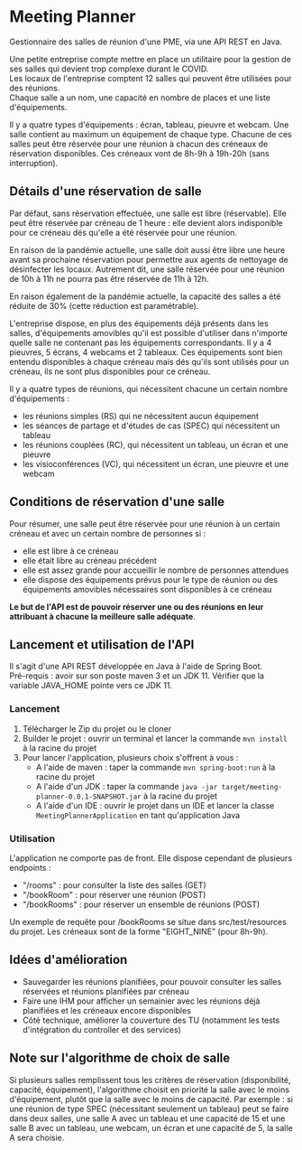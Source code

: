 # Meeting Planner
Gestionnaire des salles de réunion d'une PME, via une API REST en Java.

Une petite entreprise compte mettre en place un utilitaire pour la gestion de ses salles qui devient trop complexe durant le COVID.  
Les locaux de l'entreprise comptent 12 salles qui peuvent être utilisées pour des réunions.  
Chaque salle a un nom, une capacité en nombre de places et une liste d'équipements.  

Il y a quatre types d'équipements : écran, tableau, pieuvre et webcam. Une salle contient au maximum un équipement de chaque type.
Chacune de ces salles peut être réservée pour une réunion à chacun des créneaux de réservation disponibles. Ces créneaux vont de 8h-9h à 19h-20h (sans interruption).

## Détails d'une réservation de salle

Par défaut, sans réservation effectuée, une salle est libre (réservable).
Elle peut être réservée par créneau de 1 heure : elle devient alors indisponible pour ce créneau dés qu'elle a été réservée pour une réunion.

En raison de la pandémie actuelle, une salle doit aussi être libre une heure avant sa prochaine réservation pour permettre aux agents de nettoyage de désinfecter les locaux.
Autrement dit, une salle réservée pour une réunion de 10h à 11h ne pourra pas être réservée de 11h à 12h.

En raison également de la pandémie actuelle, la capacité des salles a été réduite de 30% (cette réduction est paramétrable). 

L'entreprise dispose, en plus des équipements déjà présents dans les salles, d'équipements amovibles qu'il est possible d'utiliser dans n'importe quelle salle ne contenant pas les 
équipements correspondants. Il y a 4 pieuvres, 5 écrans, 4 webcams et 2 tableaux. Ces équipements sont bien entendu disponibles à chaque créneau mais dés qu'ils sont utilisés pour 
un créneau, ils ne sont plus disponibles pour ce créneau.

Il y a quatre types de réunions, qui nécessitent chacune un certain nombre d'équipements : 
- les réunions simples (RS) qui ne nécessitent aucun équipement
- les séances de partage et d'études de cas (SPEC) qui nécessitent un tableau
- les réunions couplées (RC), qui nécessitent un tableau, un écran et une pieuvre
- les visioconférences (VC), qui nécessitent un écran, une pieuvre et une webcam

## Conditions de réservation d'une salle

Pour résumer, une salle peut être réservée pour une réunion à un certain créneau et avec un certain nombre de personnes si : 

- elle est libre à ce créneau
- elle était libre au créneau précédent
- elle est assez grande pour accueillir le nombre de personnes attendues
- elle dispose des équipements prévus pour le type de réunion ou des équipements amovibles nécessaires sont disponibles à ce créneau

**Le but de l'API est de pouvoir réserver une ou des réunions en leur attribuant à chacune la meilleure salle adéquate**.

## Lancement et utilisation de l'API

Il s'agit d'une API REST développée en Java à l'aide de Spring Boot.  
Pré-requis : avoir sur son poste maven 3 et un JDK 11. Vérifier que la variable JAVA_HOME pointe vers ce JDK 11.

### Lancement

1) Télécharger le Zip du projet ou le cloner
2) Builder le projet : ouvrir un terminal et lancer la commande `mvn install` à la racine du projet
3) Pour lancer l'application, plusieurs choix s'offrent à vous : 
    - A l'aide de maven : taper la commande `mvn spring-boot:run` à la racine du projet
    - A l'aide d'un JDK : taper la commande `java -jar target/meeting-planner-0.0.1-SNAPSHOT.jar` à la racine du projet
    - A l'aide d'un IDE : ouvrir le projet dans un IDE et lancer la classe `MeetingPlannerApplication` en tant qu'application Java

### Utilisation

L'application ne comporte pas de front. Elle dispose cependant de plusieurs endpoints : 

- "/rooms" : pour consulter la liste des salles (GET)
- "/bookRoom" : pour réserver une réunion (POST)
- "/bookRooms" : pour réserver un ensemble de réunions (POST)

Un exemple de requête pour /bookRooms se situe dans src/test/resources du projet. Les créneaux sont de la forme "EIGHT_NINE" (pour 8h-9h).

## Idées d'amélioration

- Sauvegarder les réunions planifiées, pour pouvoir consulter les salles réservées et réunions planifiées par créneau
- Faire une IHM pour afficher un semainier avec les réunions déjà planifiées et les créneaux encore disponibles
- Côté technique, améliorer la couverture des TU (notamment les tests d'intégration du controller et des services)

## Note sur l'algorithme de choix de salle

Si plusieurs salles remplissent tous les critères de réservation (disponibilité, capacité, équipement), l'algorithme choisit en priorité la salle avec le moins d'équipement, plutôt que la salle avec le moins de capacité.
Par exemple : si une réunion de type SPEC (nécessitant seulement un tableau) peut se faire dans deux salles, une salle A avec un tableau et une capacité de 15 et une salle B avec un tableau, une webcam, un écran et une capacité de 5, la salle A sera choisie.
